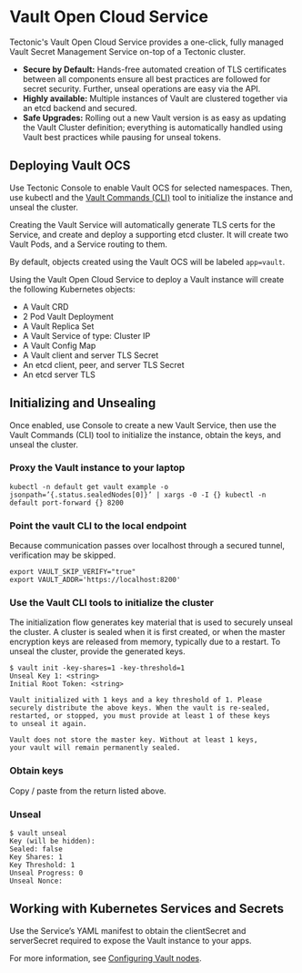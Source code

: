 # Vault Open Cloud Service

Tectonic's Vault Open Cloud Service provides a one-click, fully managed Vault Secret Management Service on-top of a Tectonic cluster.

* **Secure by Default:** Hands-free automated creation of TLS certificates between all components ensure all best practices are followed for secret security. Further, unseal operations are easy via the API.
* **Highly available:** Multiple instances of Vault are clustered together via an etcd backend and secured.
* **Safe Upgrades:** Rolling out a new Vault version is as easy as updating the Vault Cluster definition; everything is automatically handled using Vault best practices while pausing for unseal tokens.

## Deploying Vault OCS

Use Tectonic Console to enable Vault OCS for selected namespaces. Then, use kubectl and the [Vault Commands (CLI)][vault-cli] tool to initialize the instance and unseal the cluster.

Creating the Vault Service will automatically generate TLS certs for the Service, and create and deploy a supporting etcd cluster. It will create two Vault Pods, and a Service routing to them.

By default, objects created using the Vault OCS will be labeled `app=vault`.

Using the Vault Open Cloud Service to deploy a Vault instance will create the following Kubernetes objects:
* A Vault CRD
* 2 Pod Vault Deployment
* A Vault Replica Set
* A Vault Service of type: Cluster IP
* A Vault Config Map
* A Vault client and server TLS Secret
* An etcd client, peer, and server TLS Secret
* An etcd server TLS

## Initializing and Unsealing

Once enabled, use Console to create a new Vault Service, then use the Vault Commands (CLI) tool to initialize the instance, obtain the keys, and unseal the cluster.

### Proxy the Vault instance to your laptop

```
kubectl -n default get vault example -o jsonpath=’{.status.sealedNodes[0]}’ | xargs -0 -I {} kubectl -n default port-forward {} 8200
```

### Point the vault CLI to the local endpoint

Because communication passes over localhost through a secured tunnel, verification may be skipped.

```
export VAULT_SKIP_VERIFY="true"
export VAULT_ADDR='https://localhost:8200'
```

### Use the Vault CLI tools to initialize the cluster

The initialization flow generates key material that is used to securely unseal the cluster. A cluster is sealed when it is first created, or when the master encryption keys are released from memory, typically due to a restart. To unseal the cluster, provide the generated keys.

```
$ vault init -key-shares=1 -key-threshold=1
Unseal Key 1: <string>
Initial Root Token: <string>

Vault initialized with 1 keys and a key threshold of 1. Please
securely distribute the above keys. When the vault is re-sealed,
restarted, or stopped, you must provide at least 1 of these keys
to unseal it again.

Vault does not store the master key. Without at least 1 keys,
your vault will remain permanently sealed.
```

### Obtain keys

Copy / paste from the return listed above.

### Unseal

```
$ vault unseal
Key (will be hidden):
Sealed: false
Key Shares: 1
Key Threshold: 1
Unseal Progress: 0
Unseal Nonce:
```

## Working with Kubernetes Services and Secrets

Use the Service’s YAML manifest to obtain the clientSecret and serverSecret required to expose the Vault instance to your apps.

For more information, see [Configuring Vault nodes][configure-vault].


[configure-vault]: https://github.com/coreos-inc/vault-operator/blob/master/doc/user/vault.md
[vault-cli]: https://www.vaultproject.io/docs/install/index.html
